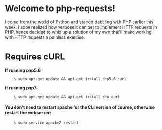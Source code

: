 # Welcome to php-requests!

I come from the world of Python and started dabbling with PHP earlier this week.
I soon realized how verbose it can get to implement HTTP requests in PHP, hence decided to whip up a solution of my own that'll make working with HTTP requests a painless exercise. 


# Requires cURL

**If running php5.6**

   ``	 $ sudo apt-get update && apt-get install php5.6 curl``

**If running php7:**

   ``	 $ sudo apt-get update && apt-get install php-curl``

#### **You don't need to restart apache for the CLI version of course, otherwise restart the webserver:**

  ``	$ sudo service apache2 restart``



